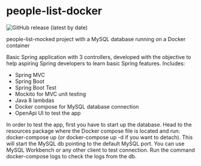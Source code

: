 # people-list-docker 
![GitHub release (latest by date)](https://img.shields.io/github/v/release/mauroalfaro/people-list-docker)

people-list-mocked project with a MySQL database running on a Docker container

Basic Spring application with 3 controllers, developed with the objective to help aspiring Spring developers to learn basic Spring features.
Includes:
- Spring MVC
- Spring Boot
- Spring Boot Test
- Mockito for MVC unit testing
- Java 8 lambdas
- Docker compose for MySQL database connection
- OpenApi UI to test the app

In order to test the app, first you have to start up the database. Head to the resources package where the Docker compose file is located and run: 
docker-compose up (or docker-compose up -d if you want to detach).
This will start the MySQL db pointing to the default MySQL port. You can use MySQL Workbench or any other client to test connection.
Run the command docker-compose logs to check the logs from the db.
